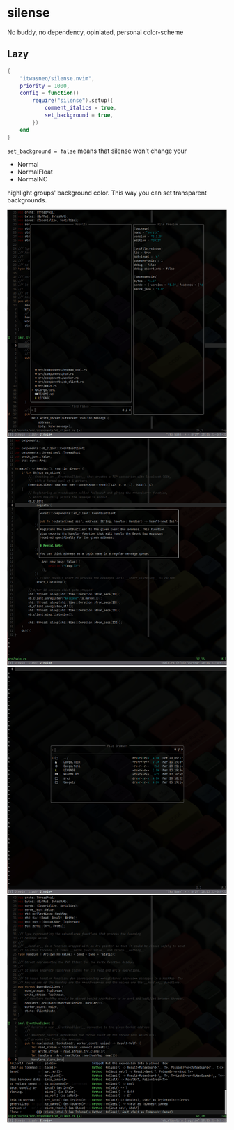 # silense
No buddy, no dependency, opiniated, personal color-scheme

## Lazy
```lua
{
    "itwasneo/silense.nvim",
    priority = 1000,
    config = function()
        require("silense").setup({
            comment_italics = true,
            set_background = true,
        })
    end
}
```
`set_background = false` means that silense won't change your

- Normal
- NormalFloat
- NormalNC

highlight groups' background color. This way you can set transparent
backgrounds.

![telescope](./screenshots/telescope.png)
![lsp_hover_document](./screenshots/lsp_hover_document.png)
![telescope_file_browser](./screenshots/telescope_file_browser.png)
![auto_complete](./screenshots/auto_complete.png)
